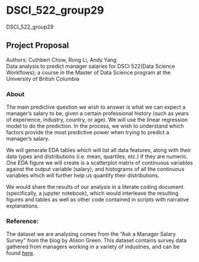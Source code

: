 # DSCI_522_group29
DSCI_522_group29

## Project Proposal 
Authors: Cuthbert Chow, Rong Li, Andy Yang  
Data analysis to predict manager salaries for DSCI 522(Data Science Workflows); a course in the Master of Data Science program at the University of British Columbia 

### About

The main predictive question we wish to answer is what we can expect a manager’s salary to be, given a certain professional history (such as years of experience, industry, country, or age). We will use the linear regression model to do the prediction. In the process, we wish to understand which factors provide the most predictive power when trying to predict a manager’s salary. 

We will generate EDA tables which will list all data features, along with their data types and distributions (i.e. mean, quartiles, etc.) if they are numeric. One EDA figure we will create is a scatterplot matrix of continuous variables against the output variable (salary), and histograms of all the continuous variables which will further help us quantify their distributions.

We would share the results of our analysis in a literate coding document (specifically, a jupyter notebook), which would interleave the resulting figures and tables as well as other code contained in scripts with narrative explanations. 

### Reference:
The dataset we are analysing comes from the “Ask a Manager Salary Survey” from the blog by Alison Green. This dataset contains survey data gathered from managers working in a variety of industries, and can be found [here](https://raw.githubusercontent.com/rfordatascience/tidytuesday/master/data/2021/2021-05-18/survey.csv).